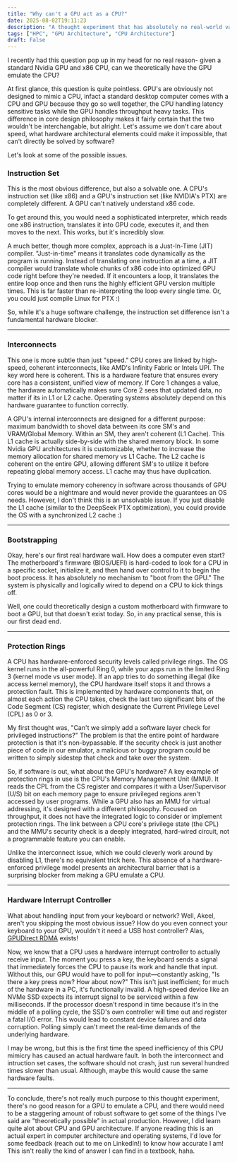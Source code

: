 ```yaml
---
title: "Why can't a GPU act as a CPU?"
date: 2025-08-02T19:11:23
description: "A thought experiment that has absolutely no real-world value."
tags: ["HPC", "GPU Architecture", "CPU Architecture"]
draft: False
---
```


I recently had this question pop up in my head for no real reason- given a standard Nvidia GPU and x86 CPU, can we theoretically have the GPU emulate the CPU?

At first glance, this question is quite pointless. GPU's are obviously not designed to mimic a CPU, infact a standard desktop computer comes with a CPU and GPU because they go so well together, the CPU handling latency sensitive tasks while the GPU handles throughput heavy tasks. This difference in core design philosophy makes it fairly certain that the two wouldn't be interchangable, but alright. Let's assume we don't care about speed, what hardware architectural elements could make it impossible, that can't directly be solved by software? 

Let's look at some of the possible issues. 

### Instruction Set
This is the most obvious difference, but also a solvable one. A CPU's instruction set (like x86) and a GPU's instruction set (like NVIDIA's PTX) are completely different. A GPU can't natively understand x86 code.

To get around this, you would need a sophisticated interpreter, which reads one x86 instruction, translates it into GPU code, executes it, and then moves to the next. This works, but it's incredibly slow.

A much better, though more complex, approach is a Just-In-Time (JIT) compiler. "Just-in-time" means it translates code dynamically as the program is running. Instead of translating one instruction at a time, a JIT compiler would translate whole chunks of x86 code into optimized GPU code right before they're needed. If it encounters a loop, it translates the entire loop once and then runs the highly efficient GPU version multiple times. This is far faster than re-interpreting the loop every single time. Or, you could just compile Linux for PTX :)

So, while it's a huge software challenge, the instruction set difference isn't a fundamental hardware blocker.

-----

### Interconnects
This one is more subtle than just "speed." CPU cores are linked by high-speed, coherent interconnects, like AMD's Infinity Fabric or Intels UPI. The key word here is coherent. This is a hardware feature that ensures every core has a consistent, unified view of memory. If Core 1 changes a value, the hardware automatically makes sure Core 2 sees that updated data, no matter if its in L1 or L2 cache. Operating systems absolutely depend on this hardware guarantee to function correctly.

A GPU's internal interconnects are designed for a different purpose: maximum bandwidth to shovel data between its core SM's and VRAM/Global Memory. Within an SM, they aren't coherent (L1 Cache). This L1 cache is actually side-by-side with the shared memory block. In some Nvidia GPU architectures it is customizable, whether to increase the memory allocation for shared memory vs L1 Cache. The L2 cache is coherent on the entire GPU, allowing different SM's to utilize it before repeating global memory access. L1 cache may thus have duplication. 

Trying to emulate memory coherency in software across thousands of GPU cores would be a nightmare and would never provide the guarantees an OS needs. However, I don't think this is an unsolvable issue. If you just disable the L1 cache (similar to the DeepSeek PTX optimization), you could provide the OS with a synchronized L2 cache :)

-----

### Bootstrapping
Okay, here's our first real hardware wall. How does a computer even start? The motherboard's firmware (BIOS/UEFI) is hard-coded to look for a CPU in a specific socket, initialize it, and then hand over control to it to begin the boot process. It has absolutely no mechanism to "boot from the GPU." The system is physically and logically wired to depend on a CPU to kick things off.

Well, one could theoretically design a custom motherboard with firmware to boot a GPU, but that doesn't exist today. So, in any practical sense, this is our first dead end. 

-----

### Protection Rings
A CPU has hardware-enforced security levels called privilege rings. The OS kernel runs in the all-powerful Ring 0, while your apps run in the limited Ring 3 (kernel mode vs user mode). If an app tries to do something illegal (like access kernel memory), the CPU hardware itself stops it and throws a protection fault. This is implemented by hardware components that, on almost each action the CPU takes, check the last two significant bits of the Code Segment (CS) register, which designate the Current Privilege Level (CPL) as 0 or 3.

My first thought was, "Can't we simply add a software layer check for privileged instructions?" The problem is that the entire point of hardware protection is that it's non-bypassable. If the security check is just another piece of code in our emulator, a malicious or buggy program could be written to simply sidestep that check and take over the system. 

So, if software is out, what about the GPU's hardware? A key example of protection rings in use is the CPU's Memory Management Unit (MMU). It reads the CPL from the CS register and compares it with a User/Supervisor (U/S) bit on each memory page to ensure privileged regions aren't accessed by user programs. While a GPU also has an MMU for virtual addressing, it's designed with a different philosophy. Focused on throughput, it does not have the integrated logic to consider or implement protection rings. The link between a CPU core's privilege state (the CPL) and the MMU's security check is a deeply integrated, hard-wired circuit, not a programmable feature you can enable.

Unlike the interconnect issue, which we could cleverly work around by disabling L1, there's no equivalent trick here. This absence of a hardware-enforced privilege model presents an architectural barrier that is a surprising blocker from making a GPU emulate a CPU.

-----

### Hardware Interrupt Controller
What about handling input from your keyboard or network? Well, Akeel, aren't you skipping the most obvious issue? How do you even connect your keyboard to your GPU, wouldn't it need a USB host controller? Alas, [GPUDirect RDMA](https://docs.nvidia.com/cuda/gpudirect-rdma/) exists! 

Now, we know that a CPU uses a hardware interrupt controller to actually receive input. The moment you press a key, the keyboard sends a signal that immediately forces the CPU to pause its work and handle that input. Without this, our GPU would have to poll for input—constantly asking, "Is there a key press now? How about now?" This isn't just inefficient; for much of the hardware in a PC, it's functionally invalid. A high-speed device like an NVMe SSD expects its interrupt signal to be serviced within a few milliseconds. If the processor doesn't respond in time because it's in the middle of a polling cycle, the SSD's own controller will time out and register a fatal I/O error. This would lead to constant device failures and data corruption. Polling simply can't meet the real-time demands of the underlying hardware. 

I may be wrong, but this is the first time the speed inefficiency of this CPU mimicry has caused an actual hardware fault. In both the interconnect and intruction set cases, the software should not crash, just run several hundred times slower than usual. Although, maybe this would cause the same hardware faults.

-----

To conclude, there's not really much purpose to this thought experiment, there's no good reason for a GPU to emulate a CPU, and there would need to be a staggering amount of robust software to get some of the things I've said are "theoretically possible" in actual production. However, I did learn quite alot about CPU and GPU architecture. If anyone reading this is an actual expert in computer architecture and operating systems, I'd love for some feedback (reach out to me on LinkedIn!) to know how accurate I am! This isn't really the kind of answer I can find in a textbook, haha.